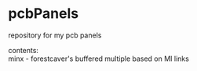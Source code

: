 # pcbPanels  
repository for my pcb panels  

contents:  
minx - forestcaver's buffered multiple based on MI links  


